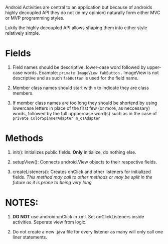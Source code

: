 
Android Activities are central to an application but because of androids highly
decoupled API they do not (in my opinion) naturally form either MVC or MVP 
programming styles. 

Lukily the highly decoupled API allows shaping them into either style relatively
simple.

Fields
======

1. Field names should be descriptive. lower-case word followed by upper-case words.
    Example: `private ImageView fabButton` . ImageView is not descriptive and as such
    `fabButton` is used for the field name.

2. Member class names should start with `m` to indicate they are class members.
    
3. If member class names are too long they should be shortend by using lowercase 
    letters in place of the first few (or more, as neccessary) words, followed by 
    the full upppercase word(s) such as in the case of 
    `private ColorSpinnerAdapter m_csAdapter`


Methods
=======

1. init(): Initializes public fields. __Only__ initialize, do nothing else.

2. setupView(): Connects android.View objects to their respective fields.

3. createListeners(): Creates onClick and other listeners for initialized fields. 
    _This method may call to other methods or may be split in the future as it 
        is prone to being very long_

NOTES:
======

1. __DO NOT__ use android:onClick in xml. Set onClickListeners inside activities.
    Seperate view from logic.

2. Do not create a new .java file for every listener as many will only call
    one liner statements.
